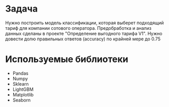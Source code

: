 # Задача
Нужно построить модель классификации, которая выберет подходящий тариф для компании сотового оператора. Предобработка и анализ данных сделаны в проекте "Определение выгодного тарифа V1". Нужно довести долю правильных ответов (accuracy) по крайней мере до 0.75
# Используемые библиотеки
- Pandаs
- Numpy
- Sklearn
- LightGBM
- Matplotlib
- Seaborn
